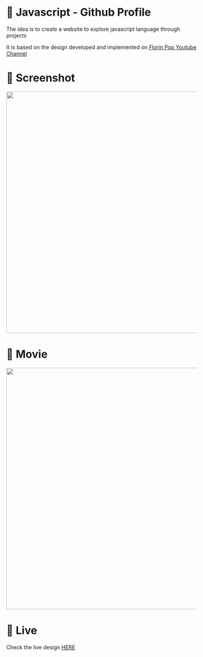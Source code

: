 # 🎨 Javascript - Github Profile

The idea is to create a website to explore javascript language through projects 

It is based on the design developed and implemented  on [Florin Pop Youtube Channel](https://www.youtube.com/watch?v=dtKciwk_si4&t=20395s)


# 📸 Screenshot
<img src="https://storage.googleapis.com/rfribeiro-javascript/github-profile-simple/presentation.png" width="640">


# 🎥 Movie
<img src="https://storage.googleapis.com/rfribeiro-javascript/github-profile-simple/presentation.gif" width="640">

# 🚀 Live

Check the live design [HERE](https://storage.googleapis.com/rfribeiro-javascript/github-profile-simple/index.html)